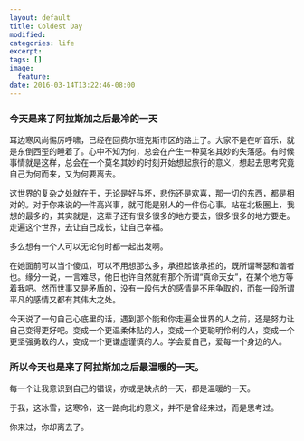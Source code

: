 ```yaml
---
layout: default
title: Coldest Day
modified:
categories: life
excerpt:
tags: []
image:
  feature:
date: 2016-03-14T13:22:46-08:00
---
```


### 今天是来了阿拉斯加之后最冷的一天

耳边寒风尚惕厉呼啸，已经在回费尔班克斯市区的路上了。大家不是在听音乐，就是东倒西歪的睡着了。心中不知为何，总会在产生一种莫名其妙的失落感。有时候事情就是这样，总会在一个莫名其妙的时刻开始想起旅行的意义，想起去思考究竟自己为何而来，又为何要离去。

这世界的复杂之处就在于，无论是好与坏，悲伤还是欢喜，那一切的东西，都是相对的。对于你来说的一件高兴事，就可能是别人的一件伤心事。站在北极圈上，我想的最多的，其实就是，这辈子还有很多很多的地方要去，很多很多的地方要走。走遍这个世界，去让自己成长，让自己幸福。

多么想有一个人可以无论何时都一起出发啊。

在她面前可以当个傻瓜，可以不用想那么多，承担起该承担的，既所谓琴瑟和谐者也。缘分一说，一言难尽，他日也许自然就有那个所谓“真命天女”，在某个地方等着我吧。然而世事又是矛盾的，没有一段伟大的感情是不用争取的，而每一段所谓平凡的感情又都有其伟大之处。

今天说了一句自己心底里的话，遇到那个能和你走遍全世界的人之前，还是努力让自己变得更好吧。变成一个更温柔体贴的人，变成一个更聪明伶俐的人，变成一个更坚强勇敢的人，变成一个更谦虚谨慎的人。学会爱自己，爱每一个身边的人。

### 所以今天也是来了阿拉斯加之后最温暖的一天。

每一个让我意识到自己的错误，亦或是缺点的一天，都是温暖的一天。

于我，这冰雪，这寒冷，这一路向北的意义，并不是曾经来过，而是思考过。

你来过，你却离去了。
